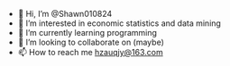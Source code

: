 - 👋 Hi, I’m @Shawn010824
- 👀 I’m interested in economic statistics and data mining
- 🌱 I’m currently learning programming
- 💞️ I’m looking to collaborate on (maybe)
- 📫 How to reach me hzauqjy@163.com

<!---
Shawn010824/Shawn010824 is a ✨ special ✨ repository because its `README.md` (this file) appears on your GitHub profile.
You can click the Preview link to take a look at your changes.
--->
